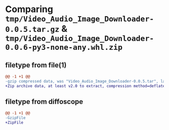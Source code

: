 # Comparing `tmp/Video_Audio_Image_Downloader-0.0.5.tar.gz` & `tmp/Video_Audio_Image_Downloader-0.0.6-py3-none-any.whl.zip`

## filetype from file(1)

```diff
@@ -1 +1 @@
-gzip compressed data, was "Video_Audio_Image_Downloader-0.0.5.tar", last modified: Tue Apr 18 11:12:19 2023, max compression
+Zip archive data, at least v2.0 to extract, compression method=deflate
```

## filetype from diffoscope

```diff
@@ -1 +1 @@
-GzipFile
+ZipFile
```

